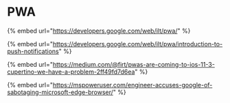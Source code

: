 # PWA



{% embed url="https://developers.google.com/web/ilt/pwa/" %}

{% embed url="https://developers.google.com/web/ilt/pwa/introduction-to-push-notifications" %}

{% embed url="https://medium.com/@firt/pwas-are-coming-to-ios-11-3-cupertino-we-have-a-problem-2ff49fd7d6ea" %}

{% embed url="https://mspoweruser.com/engineer-accuses-google-of-sabotaging-microsoft-edge-browser/" %}



